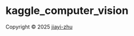 # kaggle_computer_vision

<p> Copyright © 2025 <a href="https://github.com/zhu7055">jiayi-zhu</a></p>
